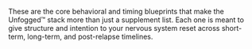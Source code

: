 These are the core behavioral and timing blueprints that make the Unfogged™ stack more than just a supplement list. Each one is meant to give structure and intention to your nervous system reset across short-term, long-term, and post-relapse timelines.
